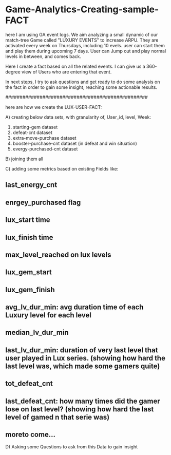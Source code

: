 # Game-Analytics-Creating-sample-FACT
here I am using GA event logs.
We aim analyzing a small  dynamic of our match-tree Game called "LUXURY EVENTS" to increase ARPU. They are activated every week on Thursdays, including 10 evels.
user can start them and play them during upcoming 7 days. User can Jump out and play normal levels in between, and comes back.

Here I create a fact based on all the related events. I can give us a 360-degree view of Users who are entering that event. 

In next steps, I try to ask questions and get ready to do some analysis on the fact in order to gain some insight, reaching some actionable results.



##################################################

here are how we create the LUX-USER-FACT:

A) creating below data sets, with granularity of, User_id, level, Week:
1. starting-gem dataset
2. defeat-cnt dataset
3. extra-move-purchase dataset
4. booster-purchase-cnt dataset (in defeat and win situation)
5. evergy-purchased-cnt dataset

B) joining them all

C) adding some metrics based on existing Fields like:
##    last_energy_cnt 
##    enrgey_purchased flag 
##    lux_start time
##    lux_finish time
##    max_level_reached on lux levels
##    lux_gem_start
##    lux_gem_finish
##    avg_lv_dur_min: avg duration time of each Luxury level for each level
##    median_lv_dur_min
##    last_lv_dur_min: duration of very last level that user played in Lux series. (showing how hard the last level was, which made some gamers quite)
##    tot_defeat_cnt
##    last_defeat_cnt:  how many times did the gamer lose on last level? (showing how hard the last level of gamed n that serie was)
##    moreto come...




D) Asking some Questions to ask from this Data to gain insight
